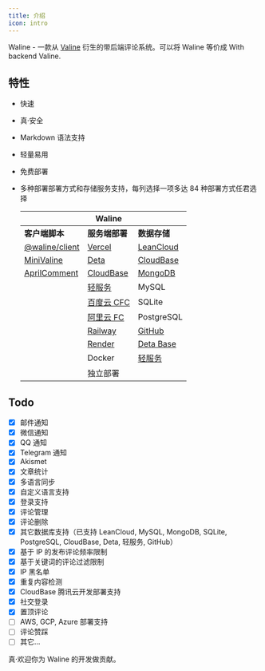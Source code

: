 ```yaml
---
title: 介绍
icon: intro
---
```


Waline - 一款从 [Valine](https://valine.js.org) 衍生的带后端评论系统。可以将 Waline 等价成 With backend Valine.

<!-- more -->

## 特性

- 快速
- 真·安全
- Markdown 语法支持
- 轻量易用
- 免费部署
- 多种部署部署方式和存储服务支持，每列选择一项多达 84 种部署方式任君选择

  |                                                          | Waline                                                          |                                                                    |
  | -------------------------------------------------------- | --------------------------------------------------------------- | ------------------------------------------------------------------ |
  | **客户端脚本**                                           | **服务端部署**                                                  | **数据存储**                                                       |
  | [@waline/client](https://waline.js.org)                  | [Vercel](https://vercel.com)                                    | [LeanCloud](https://leancloud.app)                                 |
  | [MiniValine](https://minivaline.js.org/)                 | [Deta](https://deta.sh)                                         | [CloudBase](https://clodbase.net)                                  |
  | [AprilComment](https://github.com/asforest/AprilComment) | [CloudBase](https://cloudbase.net/)                             | [MongoDB](https://mongodb.com)                                     |
  |                                                          | [轻服务](https://qingfuwu.cn)                                   | MySQL                                                              |
  |                                                          | [百度云 CFC](https://console.bce.baidu.com/cfc/#/cfc/functions) | SQLite                                                             |
  |                                                          | [阿里云 FC](https://fc.console.aliyun.com/)                     | PostgreSQL                                                         |
  |                                                          | [Railway](https://railway.app)                                  | [GitHub](https://github.com)                                       |
  |                                                          | [Render](https://render.com)                                    | [Deta Base](https://docs.deta.sh/docs/base/about)                  |
  |                                                          | Docker                                                          | [轻服务](https://qingfuwu.cn/docs/nodejs/database/quickstart.html) |
  |                                                          | 独立部署                                                        |                                                                    |

## Todo

- [x] 邮件通知
- [x] 微信通知
- [x] QQ 通知
- [x] Telegram 通知
- [x] Akismet
- [x] 文章统计
- [x] 多语言同步
- [x] 自定义语言支持
- [x] 登录支持
- [x] 评论管理
- [x] 评论删除
- [x] 其它数据库支持（已支持 LeanCloud, MySQL, MongoDB, SQLite, PostgreSQL, CloudBase, Deta, 轻服务, GitHub）
- [x] 基于 IP 的发布评论频率限制
- [x] 基于关键词的评论过滤限制
- [x] IP 黑名单
- [x] 重复内容检测
- [x] CloudBase 腾讯云开发部署支持
- [x] 社交登录
- [x] 置顶评论
- [ ] AWS, GCP, Azure 部署支持
- [ ] 评论赞踩
- [ ] 其它...

真·欢迎你为 Waline 的开发做贡献。
